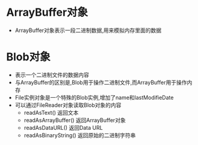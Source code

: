# ArrayBuffer对象
- ArrayBuffer对象表示一段二进制数据,用来模拟内存里面的数据

# Blob对象
- 表示一个二进制文件的数据内容
- 与ArrayBuffer的区别是,Blob用于操作二进制文件,而ArrayBuffer用于操作内存
- File实例对象是一个特殊的Blob实例,增加了name和lastModifieDate
- 可以通过FileReader对象读取Blob对象的内容
  - readAsText()    返回文本
  - readAsArrayBuffer() 返回ArrayBuffer对象
  - readAsDataURL() 返回Data URL
  - readAsBinaryString()    返回原始的二进制字符串